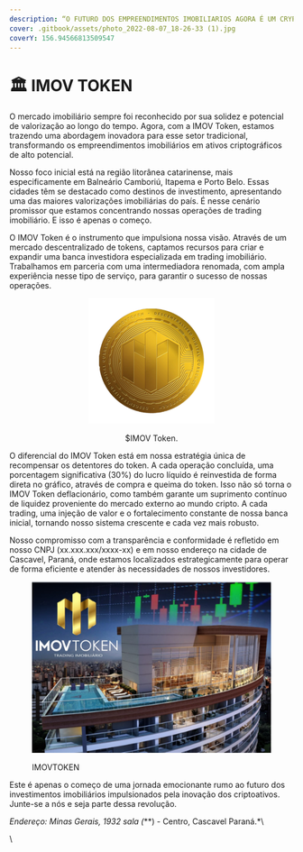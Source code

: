 ```yaml
---
description: “O FUTURO DOS EMPREENDIMENTOS IMOBILIARIOS AGORA É UM CRYPTO ATIVO.”
cover: .gitbook/assets/photo_2022-08-07_18-26-33 (1).jpg
coverY: 156.94566813509547
---
```


# 🏛 IMOV TOKEN

O mercado imobiliário sempre  foi reconhecido  por sua solidez e potencial de valorização ao longo do tempo. Agora, com a IMOV Token, estamos trazendo uma abordagem inovadora para esse setor tradicional, transformando os empreendimentos imobiliários em ativos criptográficos de alto potencial.

Nosso foco inicial está na região litorânea catarinense, mais especificamente em Balneário Camboriú, Itapema e Porto Belo. Essas cidades têm se destacado como destinos de investimento, apresentando uma das maiores valorizações imobiliárias do país. É nesse cenário promissor que estamos concentrando nossas operações de trading imobiliário. E isso é apenas o começo.

O IMOV Token é o instrumento que impulsiona nossa visão. Através de um mercado descentralizado de tokens, captamos recursos para criar e expandir uma banca investidora especializada em trading imobiliário. Trabalhamos em parceria com uma intermediadora renomada, com ampla experiência nesse tipo de serviço, para garantir o sucesso de nossas operações.

<div align="center">

<figure><img src=".gitbook/assets/image (9) (1).png" alt=""><figcaption><p>$IMOV Token.</p></figcaption></figure>

</div>

O diferencial do IMOV Token está em nossa estratégia única de recompensar os detentores do token. A cada operação concluída, uma porcentagem significativa (30%) do lucro líquido é reinvestida de forma direta no gráfico, através de compra e queima do token. Isso não só torna o IMOV Token deflacionário, como também garante um suprimento contínuo de liquidez proveniente do mercado externo ao mundo cripto. A cada trading, uma injeção de valor e o fortalecimento constante de nossa banca inicial, tornando nosso sistema crescente e cada vez mais robusto.

Nosso compromisso com a transparência e conformidade é refletido em nosso CNPJ (xx.xxx.xxx/xxxx-xx) e em nosso endereço na cidade de Cascavel, Paraná, onde estamos localizados estrategicamente para operar de forma eficiente e atender às necessidades de nossos investidores.

<figure><img src=".gitbook/assets/image (10) (1) (1).png" alt=""><figcaption><p>IMOVTOKEN</p></figcaption></figure>

Este é apenas o começo de uma jornada emocionante rumo ao futuro dos investimentos imobiliários impulsionados pela inovação dos criptoativos. Junte-se a nós e seja parte dessa revolução.

_Endereço: Minas Gerais, 1932 sala (_\*\*) - Centro, Cascavel Paraná.\*\




\
